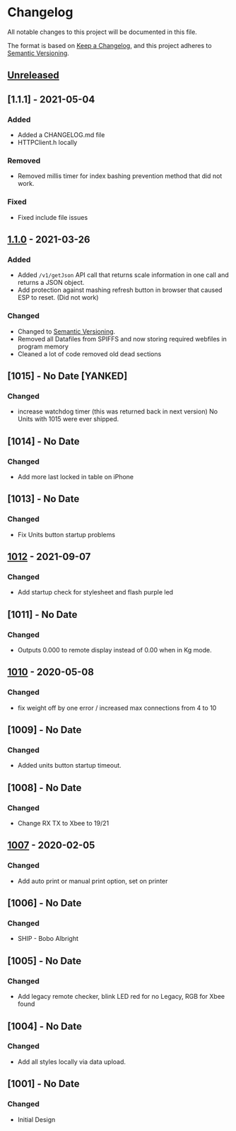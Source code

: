 # Changelog

All notable changes to this project will be documented in this file.

The format is based on [Keep a Changelog](https://keepachangelog.com/en/1.0.0/),
and this project adheres to [Semantic Versioning](https://semver.org/spec/v2.0.0.html).

## [Unreleased]

## [1.1.1] - 2021-05-04

### Added

- Added a CHANGELOG.md file
- HTTPClient.h locally

### Removed 

- Removed millis timer for index bashing prevention method that did not work.

### Fixed

- Fixed include file issues

## [1.1.0] - 2021-03-26

### Added

- Added `/v1/getJson` API call that returns scale information in one call and returns a JSON object.
- Add protection against mashing refresh button in browser that caused ESP to reset.  (Did not work)

### Changed

- Changed to [Semantic Versioning](https://semver.org/spec/v2.0.0.html).
- Removed all Datafiles from SPIFFS and now storing required webfiles in program memory
- Cleaned a lot of code removed old dead sections


## [1015] - No Date [YANKED]

### Changed

 - increase watchdog timer (this was returned back in next version)  No Units with 1015 were ever shipped.

## [1014] - No Date

### Changed

 - Add more last locked in table on iPhone

## [1013] - No Date

### Changed

 - Fix Units button startup problems

## [1012] - 2021-09-07

### Changed

 - Add startup check for stylesheet and flash purple led

## [1011] - No Date

### Changed

 - Outputs 0.000 to remote display instead of 0.00 when in Kg mode.

## [1010] - 2020-05-08

### Changed

 - fix weight off by one error / increased max connections from 4 to 10

## [1009] - No Date

### Changed

 - Added units button startup timeout.

## [1008] - No Date

### Changed

 - Change RX TX to Xbee to 19/21

## [1007] - 2020-02-05

### Changed

 - Add auto print or manual print option, set on printer

## [1006] - No Date

### Changed

 - SHIP - Bobo Albright 

## [1005] - No Date

### Changed

 - Add legacy remote checker, blink LED red for no Legacy, RGB for Xbee found

## [1004] - No Date

### Changed

 - Add all styles locally via data upload.

## [1001] - No Date

### Changed

 - Initial Design


[unreleased]: https://github.com/atclarkson/cs19_wifi/compare/v1.1.0...HEAD
[1.1.0]: https://github.com/atclarkson/cs19_wifi/releases/tag/v1.1.0
[1012]: https://github.com/atclarkson/cs19_wifi/releases/tag/v1012
[1010]: https://github.com/atclarkson/cs19_wifi/releases/tag/v1.0.10
[1007]: https://github.com/atclarkson/cs19_wifi/releases/tag/v1.0.7